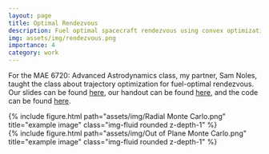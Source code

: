 ```yaml
---
layout: page
title: Optimal Rendezvous
description: Fuel optimal spacecraft rendezvous using convex optimization. 
img: assets/img/rendezvous.png
importance: 4
category: work
---
```

For the MAE 6720: Advanced Astrodynamics class, my partner, Sam Noles, taught the class about trajectory optimization for fuel-optimal rendezvous. Our slides can be found [here](/assets/pdf/MAE_6720_Lecture_Slides.pdf), our handout can be found [here](/assets/pdf/MAE_6720_Lecture_Handout.pdf), and the code can be found [here](https://github.com/govindchari/opt-rendezvous).


<div class="row">
    <div class="col-sm mt-3 mt-md-0">
        {% include figure.html path="assets/img/Radial Monte Carlo.png" title="example image" class="img-fluid rounded z-depth-1" %}
    </div>
    <div class="col-sm mt-3 mt-md-0">
        {% include figure.html path="assets/img/Out of Plane Monte Carlo.png" title="example image" class="img-fluid rounded z-depth-1" %}
    </div>
</div>


